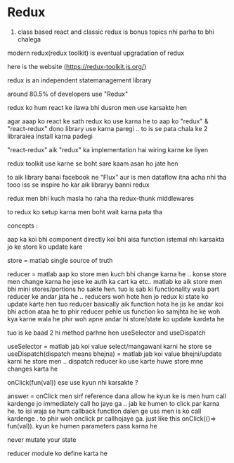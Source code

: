 # Redux


1. class based react and classic redux is bonus topics nhi parha to bhi chalega



modern redux(redux toolkit) is eventual upgradation of redux



here is the website (https://redux-toolkit.js.org/)



redux is an independent statemanagement library 



around 80.5% of developers use "Redux"



redux ko hum react ke ilawa bhi dusron men use karsakte hen



agar aaap ko react ke sath redux ko use karna he to aap ko "redux" & "react-redux" dono library use karna paregi .. to is se pata chala ke 2 libraraiea install karna padegi



"react-redux" aik "redux" ka implementation hai wiring karne ke liyen



redux toolkit use karne se boht sare kaam asan ho jate hen




to aik library banai facebook ne "Flux" aur is men dataflow itna acha nhi tha tooo iss se inspire ho kar aik libraryy banni redux



redux men bhi kuch masla ho raha tha redux-thunk middlewares



to redux ko setup karna men boht wait karna pata tha




concepts : 

aap ka koi bhi component directly koi bhi aisa function istemal nhi karsakta jo ke store ko update kare 

store = matlab single source of truth 

reducer = matlab aap ko store men kuch bhi change karna he .. konse store men change karna he jese ke auth ka cart ka etc.. matlab ke aik store men bhi mini stores/portions ho sakte hen.  tuo is sab ki functionality wala part reducer ke andar jata he .. reducers woh hote hen jo redux ki state ko update karte hen
tuo reducer basically aik function hota he jis ke andar koi bhi action ataa he to phir reducer pehle us function ko samjhta he ke woh kya karne wala he phir woh apne andar hi store/state ko update kardeta he  

tuo is ke baad 2 hi method parhne hen useSelector and useDispatch

useSelector =  matlab jab koi value select/mangawani karni he store se  
useDispatch(dispatch means bhejna) =  matlab jab koi value bhejni/update karni he store men .. dispatch reducer ko use karte huwe store  mne changes karta he





onClick(fun(val)) ese use kyun nhi karsakte ?

answer = onClick men sirf reference dana allow he
kyun ke is men hum call kardenge jo immediately call ho jaye ga .. jab ke humen to click par karna he. to isi waja se hum callback function dalen ge uss men is ko call kardenge . to phir woh onclick pr callhojaye ga. just like this onClick(()=> fun(val)). kyun ke humen parameters pass karna he 		



never mutate your state


reducer module ko define karta he